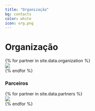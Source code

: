 ```yaml
---
title: "Organização"
bg: contacts
color: white
icon: org.png
---
```


# Organização

<div class="row partners organization">
{% for partner in site.data.organization %}
  <div class="col s12 partner {% if full-width %}full-width{% endif %} valign">
    <a href="{{ partner.site }}" target="blank"><img src="img/org/{{ partner.logo-image }}"/></a>
  </div>
{% endfor %}
</div>


### Parceiros

<div class="row partners supporters">
{% for partner in site.data.partners %}
  <div class="col s7 partner {% if full-width %}full-width{% endif %} valign">
    <a href="{{ partner.site }}" target="blank"><img src="img/org/{{ partner.logo-image }}"/></a>
  </div>
{% endfor %}
</div>
